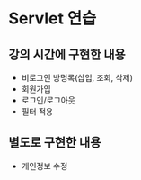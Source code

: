 # Servlet 연습

## 강의 시간에 구현한 내용
- 비로그인 방명록(삽입, 조회, 삭제)
- 회원가입
- 로그인/로그아웃
- 필터 적용

## 별도로 구현한 내용
- 개인정보 수정
